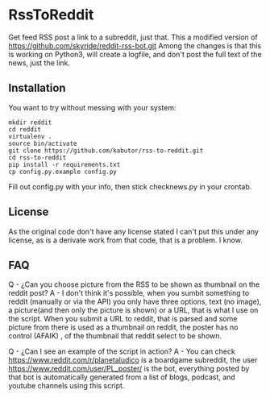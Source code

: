 # RssToReddit

Get feed RSS post a link to a subreddit, just that.
This a modified version of https://github.com/skyride/reddit-rss-bot.git
Among the changes is that this is working on Python3, will create a logfile, 
and don't post the full text of the news, just the link.


## Installation
You want to try without messing with your system:
```
mkdir reddit
cd reddit
virtualenv .
source bin/activate
git clone https://github.com/kabutor/rss-to-reddit.git
cd rss-to-reddit
pip install -r requirements.txt
cp config.py.example config.py
```

Fill out config.py with your info, then stick checknews.py in your crontab.

## License

As the original code don't have any license stated I can't put this under any license, 
as is a derivate work from that code, that is a problem. I know.

## FAQ
Q - ¿Can you choose picture from the RSS to be shown as thumbnail on the reddit post?
A - I don't think it's possible, when you sumbit something to reddit (manually or via the API) you only have three options, text (no image), a picture(and then only the picture is shown) or a URL, that is what I use on the script.
When you submit a URL to reddit, that is parsed and some picture from there is used as a thumbnail on reddit, the poster has no control (AFAIK) , of the thumbnail that reddit select to be shown. 

Q - ¿Can I see an example of the script in action?
A - You can check https://www.reddit.com/r/planetaludico is a boardgame subreddit, the user https://www.reddit.com/user/PL_poster/ is the bot, everything posted by that bot is automatically generated from a list of blogs, podcast, and youtube channels using this script.
